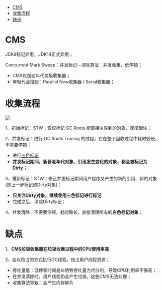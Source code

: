 - [CMS](#cms)
- [收集流程](#收集流程)
- [缺点](#缺点)

# CMS
JDK9标记弃用，JDK14正式弃用；

Concurrent Mark Sweep：并发标记—清除算法：并发收集，低停顿；

- CMS仅是老年代垃圾收集器；
- 年轻代会搭配：Parallel New收集器 / Serial收集器；


# 收集流程

![](../images/CMS.png)

1、初始标记：STW；仅仅标记 GC Roots 能直接关联到的对象，速度很快；

2、并发标记：进行 GC Roots Tracing 的过程，它在整个回收过程中耗时较长，不需要停顿；
- 进行[三色标记](./05_垃圾回收.md#三色标记算法)
- **并发标记期间，新晋老年代对象、引用发生变化的对象，都会被标记为Dirty；**
  
3、重新标记：STW；修正并发标记期间用户程序又产生的新的引用、新的对象(即上一步标记的Dirty对象)；
- **只关注Dirty对象，继续使用三色标记进行标记**
- 完成之后，清除Dirty标记；
  
4、并发清除：不需要停顿，耗时略长，直接清理所有的**白色标记对象**；

# 缺点
1、**CMS垃圾收集器在垃圾收集过程中的CPU使用率高**

2、会以抢占的方式执行GC线程，抢占用户线程资源；

- 吞吐量低：低停顿时间是以牺牲吞吐量为代价的，导致CPU利用率不够高；
- 在并发清除时，用户线程仍会产生垃圾，这些CMS无法处理；
- 收集算法导致：会产生内存碎片